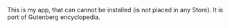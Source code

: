 
 This is my app, that can cannot be installed (is not placed in any Store).
It is port of Gutenberg encyclopedia.